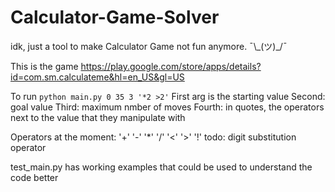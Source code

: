 # Calculator-Game-Solver
idk, just a tool to make Calculator Game not fun anymore. ¯\\\_(ツ)\_/¯  

This is the game
https://play.google.com/store/apps/details?id=com.sm.calculateme&hl=en_US&gl=US


To run
`python main.py 0 35 3 '*2 >2'`
First arg is the starting value
Second: goal value
Third: maximum nmber of moves
Fourth: in quotes, the operators next to the value that they manipulate with

Operators at the moment:
'+' 
'-' 
'*' 
'/' 
'<' 
'>' 
'!' todo: digit substitution operator


test_main.py has working examples that could be used to understand the code better

